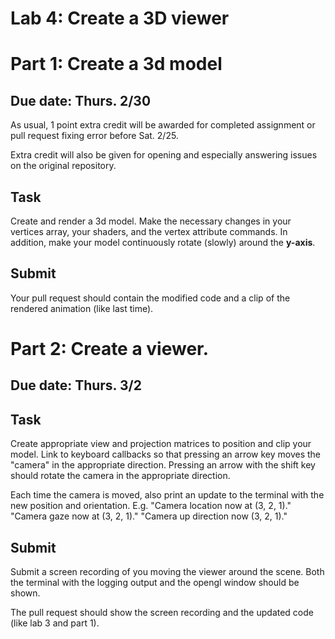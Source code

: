 # Lab 4: Create a 3D viewer

# Part 1: Create a 3d model

## Due date: Thurs. 2/30

As usual, 1 point extra credit will be awarded for completed assignment or pull request fixing error before Sat. 2/25.

Extra credit will also be given for opening and especially answering issues on the original repository.

## Task

Create and render a 3d model. Make the necessary changes in your vertices array, your shaders, and the vertex attribute commands. In addition, make your model continuously rotate (slowly) around the **y-axis**.

## Submit

Your pull request should contain the modified code and a clip of the rendered animation (like last time).

# Part 2: Create a viewer.

## Due date: Thurs. 3/2

## Task

Create appropriate view and projection matrices to position and clip your model. Link to keyboard callbacks so that pressing an arrow key moves the "camera" in the appropriate direction. Pressing an arrow with the shift key should rotate the camera in the appropriate direction.

Each time the camera is moved, also print an update to the terminal with the new position and orientation. E.g. "Camera location now at (3, 2, 1)." "Camera gaze now at (3, 2, 1)." "Camera up direction now (3, 2, 1)."

## Submit

Submit a screen recording of you moving the viewer around the scene. Both the terminal with the logging output and the opengl window should be shown.

The pull request should show the screen recording and the updated code (like lab 3 and part 1).
